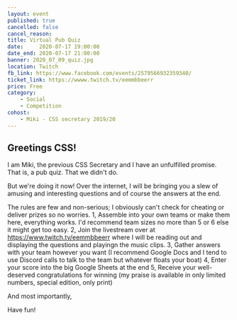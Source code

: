 ```yaml
---
layout: event
published: true
cancelled: false
cancel_reason:
title: Virtual Pub Quiz
date:     2020-07-17 19:00:00
date_end: 2020-07-17 21:00:00
banner: 2020_07_09_quiz.jpg
location: Twitch
fb_link: https://www.facebook.com/events/2579566932359340/
ticket_link: https://wwww.twitch.tv/eemmbbeerr
price: Free
category:
    - Social
    - Competition
cohost:
    - Miki - CSS secretary 2019/20
---
```


## Greetings CSS!

I am Miki, the previous CSS Secretary and I have an unfulfilled promise. That is, a pub quiz. That we didn't do.

But we're doing it now! Over the internet, I will be bringing you a slew of amusing and interesting questions and of course the answers at the end.

The rules are few and non-serious; I obviously can't check for cheating or deliver prizes so no worries.
1, Assemble into your own teams or make them here, everything works. I'd recommend team sizes no more than 5 or 6 else it might get too easy.
2, Join the livestream over at https://www.twitch.tv/eemmbbeerr where I will be reading out and displaying the questions and playingn the music clips.
3, Gather answers with your team however you want (I recommend Google Docs and I tend to use Discord calls to talk to the team but whatever floats your boat)
4, Enter your score into the big Google Sheets at the end
5, Receive your well-deserved congratulations for winning (my praise is available in only limited numbers, special edition, only print)

And most importantly,

Have fun!
